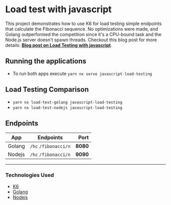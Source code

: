 # Load test with javascript

This project demonstrates how to use K6 for load testing simple endpoints that calculate the Fibonacci sequence. No optimizations were made, and Golang outperformed the competition since it's a CPU-bound task and the Node.js server doesn't spawn threads. Checkout this blog post for more details: **[Blog post on Load Testing with javascript](https://dev.to/chseki/load-test-with-javascript-1f64)**.

## Running the applications

- To run both apps execute `yarn nx serve javascript-load-testing`

## Load Testing Comparison

- `yarn nx load-test-golang javascript-load-testing` 
- `yarn nx load-test-nodejs javascript-load-testing`

## Endpoints

| App     | Endpoints              | Port    |
| ------- |:----------------------:| -------:|
| Golang  | `/hc`   `/fibonacci/n` | **8080**|
| Nodejs  | `/hc`   `/fibonacci/n` | **9090**|

---

### Technologies Used

- [K6](https://k6.io/open-source/)
- [Golang](https://go.dev/)
- [Nodejs](https://nodejs.org)
